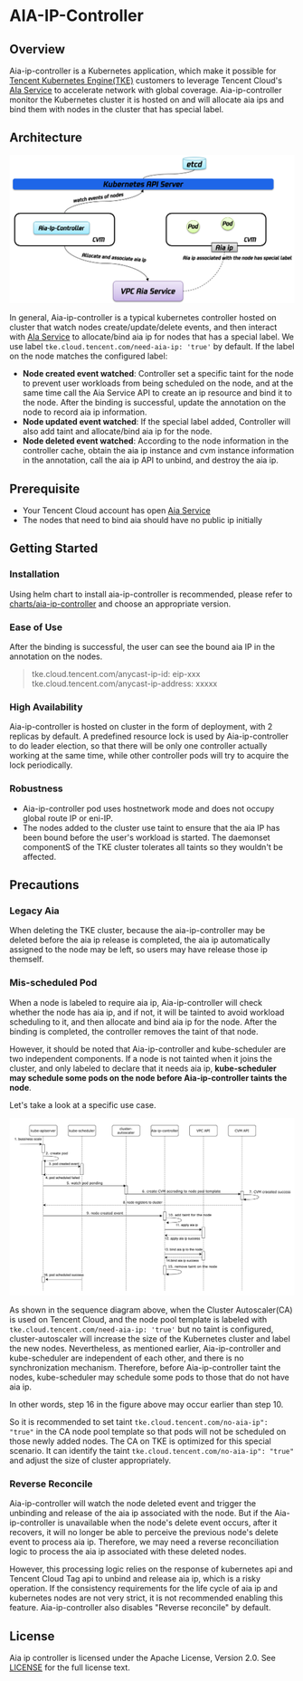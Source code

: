 # AIA-IP-Controller

## Overview

Aia-ip-controller is a Kubernetes application, which make it possible for [Tencent Kubernetes Engine(TKE)](https://intl.cloud.tencent.com/product/tke) customers to leverage Tencent Cloud's [AIa Service](https://intl.cloud.tencent.com/product/aia) to accelerate network with global coverage. Aia-ip-controller monitor the Kubernetes cluster it is hosted on and will allocate aia ips and bind them with nodes in the cluster that has special label.

## Architecture

![arch-of-aia-controller](./docs/images/aia-controller-arch.png)

In general, Aia-ip-controller is a typical kubernetes controller hosted on cluster that watch nodes create/update/delete events, and then interact with [AIa Service](https://intl.cloud.tencent.com/product/aia) to allocate/bind aia ip for nodes that has a special label. We use label `tke.cloud.tencent.com/need-aia-ip: 'true'` by  default. If the label on the node matches the configured label:

- **Node created event watched**: Controller set a specific taint for the node to prevent user workloads from being scheduled on the node, and at the same time call the Aia Service API to create an ip resource and bind it to the node. After the binding is successful, update the annotation on the node to record aia ip information.
- **Node updated event watched**: If the special label added, Controller will also add taint and allocate/bind aia ip for the node.
- **Node deleted event watched**: According to the node information in the controller cache, obtain the aia ip instance and cvm instance information in the annotation, call the aia ip API to unbind, and destroy the aia ip.

## Prerequisite

- Your Tencent Cloud account has open [Aia Service](https://intl.cloud.tencent.com/product/aia)
- The nodes that need to bind aia should have no public ip initially

## Getting Started

### Installation

Using helm chart to install aia-ip-controller is recommended, please refer to [charts/aia-ip-controller](./charts/aia-ip-controller/release-v0.12.0/README.md) and choose an appropriate version.

### Ease of Use

After the binding is successful, the user can see the bound aia IP in the annotation on the nodes.

> tke.cloud.tencent.com/anycast-ip-id: eip-xxx  
> tke.cloud.tencent.com/anycast-ip-address: xxxxx

### High Availability

Aia-ip-controller is hosted on cluster in the form of deployment, with 2 replicas by default. A predefined resource lock is used by Aia-ip-controller to do leader election, so that there will be only one controller actually working at the same time, while other controller pods will try to acquire the lock periodically.

### Robustness

- Aia-ip-controller pod uses hostnetwork mode and does not occupy global route IP or eni-IP.
- The nodes added to the cluster use taint to ensure that the aia IP has been bound before the user's workload is started. The daemonset componentS of the TKE cluster tolerates all taints so they wouldn't be affected.

## Precautions

### Legacy Aia
When deleting the TKE cluster, because the aia-ip-controller may be deleted before the aia ip release is completed, the aia ip automatically assigned to the node may be left, so users may have release those ip themself.

### Mis-scheduled Pod
When a node is labeled to require aia ip, Aia-ip-controller will check whether the node has aia ip, and if not, it will be tainted to avoid workload scheduling to it, and then allocate and bind aia ip for the node. After the binding is completed, the controller removes the taint of that node.

However, it should be noted that Aia-ip-controller and kube-scheduler are two independent components. If a node is not tainted when it joins the cluster, and only labeled to declare that it needs aia ip, **kube-scheduler may schedule some pods on the node before Aia-ip-controller taints the node**.

Let's take a look at a specific use case. 

![aia-controller-ca-mis-scheduled-pod](docs/images/aia-controller-ca-mis-scheduled-pod.png)

As shown in the sequence diagram above, when the Cluster Autoscaler(CA) is used on Tencent Cloud, and the node pool template is labeled with `tke.cloud.tencent.com/need-aia-ip: 'true'` but no taint is configured, cluster-autoscaler will increase the size of the Kubernetes cluster and label the new nodes. 
Nevertheless, as mentioned earlier, Aia-ip-controller and kube-scheduler are independent of each other, and there is no synchronization mechanism. Therefore, before Aia-ip-controller taint the nodes, kube-scheduler may schedule some pods to those that do not have aia ip. 

In other words, step 16 in the figure above may occur earlier than step 10.

So it is recommended to set taint `tke.cloud.tencent.com/no-aia-ip": "true"` in the CA node pool template so that pods will not be scheduled on those newly added nodes. 
The CA on TKE is optimized for this special scenario. It can identify the taint `tke.cloud.tencent.com/no-aia-ip": "true"` and adjust the size of cluster appropriately.

### Reverse Reconcile
Aia-ip-controller will watch the node deleted event and trigger the unbinding and release of the aia ip associated with the node. But if the Aia-ip-controller is unavailable when the node's delete event occurs, after it recovers, it will no longer be able to perceive the previous node's delete event to process aia ip. Therefore, we may need a reverse reconciliation logic to process the aia ip associated with these deleted nodes.  

However, this processing logic relies on the response of kubernetes api and Tencent Cloud Tag api to unbind and release aia ip, which is a risky operation. If the consistency requirements for the life cycle of aia ip and kubernetes nodes are not very strict, it is not recommended enabling this feature. Aia-ip-controller also disables "Reverse reconcile" by default.

## License

Aia ip controller is licensed under the Apache License, Version 2.0. See [LICENSE](https://github.com/tkestack/tke/blob/master/LICENSE) for the full license text.

